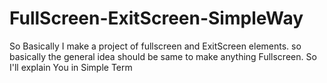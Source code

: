 # FullScreen-ExitScreen-SimpleWay
So Basically I make a project of fullscreen and ExitScreen elements. so basically the general idea should be same to make anything Fullscreen. So I'll explain You in Simple Term 
